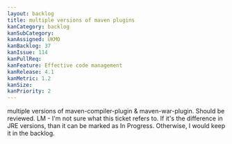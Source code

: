 ```yaml
---
layout: backlog
title: multiple versions of maven plugins
kanCategory: backlog
kanSubCategory:
kanAssigned: UKMO
kanBacklog: 37
kanIssue: 114
kanPullReq:
kanFeature: Effective code management
kanRelease: 4.1
kanMetric: 1.2
kanSize:
kanPriority: 2
---
```

multiple versions of maven-compiler-plugin & maven-war-plugin. Should be reviewed. LM - I'm not sure what this ticket refers to. If it's the difference in JRE versions, than it can be marked as In Progress. Otherwise, I would keep it in the backlog.

